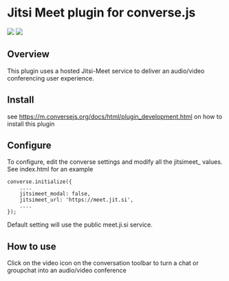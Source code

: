 # Jitsi Meet plugin for converse.js

<img src="https://github.com/conversejs/community-plugins/blob/master/packages/jitsimeet/jitsimeet.png?raw=true" />
<img src="https://github.com/conversejs/community-plugins/blob/master/packages/jitsimeet/jitsimeet2.png?raw=true" />

## Overview
This plugin uses a hosted Jitsi-Meet service to deliver an audio/video conferencing user experience.

## Install
see https://m.conversejs.org/docs/html/plugin_development.html on how to install this plugin

## Configure
To configure, edit the converse settings and modify all the jitsimeet_  values. See index.html for an example

```
converse.initialize({
    ....
    jitsimeet_modal: false,
    jitsimeet_url: 'https://meet.jit.si',
    ....
});
```

Default setting will use the public meet.ji.si service.

## How to use
Click on the video icon on the conversation toolbar to turn a chat or groupchat into an audio/video conference
